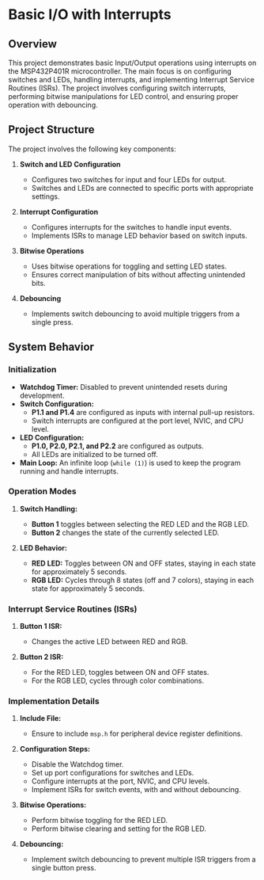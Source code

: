 # Basic I/O with Interrupts

## Overview

This project demonstrates basic Input/Output operations using interrupts on the MSP432P401R microcontroller. The main focus is on configuring switches and LEDs, handling interrupts, and implementing Interrupt Service Routines (ISRs). The project involves configuring switch interrupts, performing bitwise manipulations for LED control, and ensuring proper operation with debouncing.

## Project Structure

The project involves the following key components:

1. **Switch and LED Configuration**
   - Configures two switches for input and four LEDs for output.
   - Switches and LEDs are connected to specific ports with appropriate settings.

2. **Interrupt Configuration**
   - Configures interrupts for the switches to handle input events.
   - Implements ISRs to manage LED behavior based on switch inputs.

3. **Bitwise Operations**
   - Uses bitwise operations for toggling and setting LED states.
   - Ensures correct manipulation of bits without affecting unintended bits.

4. **Debouncing**
   - Implements switch debouncing to avoid multiple triggers from a single press.

## System Behavior

### Initialization

- **Watchdog Timer:** Disabled to prevent unintended resets during development.
- **Switch Configuration:** 
  - **P1.1 and P1.4** are configured as inputs with internal pull-up resistors.
  - Switch interrupts are configured at the port level, NVIC, and CPU level.
- **LED Configuration:**
  - **P1.0, P2.0, P2.1, and P2.2** are configured as outputs.
  - All LEDs are initialized to be turned off.
- **Main Loop:** An infinite loop (`while (1)`) is used to keep the program running and handle interrupts.

### Operation Modes

1. **Switch Handling:**
   - **Button 1** toggles between selecting the RED LED and the RGB LED.
   - **Button 2** changes the state of the currently selected LED.

2. **LED Behavior:**
   - **RED LED:** Toggles between ON and OFF states, staying in each state for approximately 5 seconds.
   - **RGB LED:** Cycles through 8 states (off and 7 colors), staying in each state for approximately 5 seconds.

### Interrupt Service Routines (ISRs)

1. **Button 1 ISR:**
   - Changes the active LED between RED and RGB.

2. **Button 2 ISR:**
   - For the RED LED, toggles between ON and OFF states.
   - For the RGB LED, cycles through color combinations.

### Implementation Details

1. **Include File:**
   - Ensure to include `msp.h` for peripheral device register definitions.

2. **Configuration Steps:**
   - Disable the Watchdog timer.
   - Set up port configurations for switches and LEDs.
   - Configure interrupts at the port, NVIC, and CPU levels.
   - Implement ISRs for switch events, with and without debouncing.

3. **Bitwise Operations:**
   - Perform bitwise toggling for the RED LED.
   - Perform bitwise clearing and setting for the RGB LED.

4. **Debouncing:**
   - Implement switch debouncing to prevent multiple ISR triggers from a single button press.
